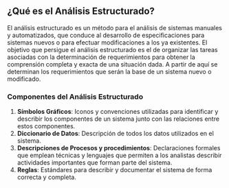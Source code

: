 
## ¿Qué es el Análisis Estructurado?

El análisis estructurado es un método para el análisis de sistemas manuales y automatizados, que conduce al desarrollo de especificaciones para sistemas nuevos o para efectuar modificaciones a los ya existentes. El objetivo que persigue el análisis estructurado es el de organizar las tareas asociadas con la determinación de requerimientos para obtener la comprensión completa y exacta de una situación dada. A partir de aquí se determinan los requerimientos que serán la base de un sistema nuevo o modificado.

### Componentes del Análisis Estructurado

1. **Símbolos Gráficos**: Iconos y convenciones utilizadas para identificar y describir los componentes de un sistema junto con las relaciones entre estos componentes.
2. **Diccionario de Datos**: Descripción de todos los datos utilizados en el sistema.
3. **Descripciones de Procesos y procedimientos**: Declaraciones formales que emplean técnicas y lenguajes que permiten a los analistas describir actividades importantes que forman parte del sistema.
4. **Reglas**: Estándares para describir y documentar el sistema de forma correcta y completa.

